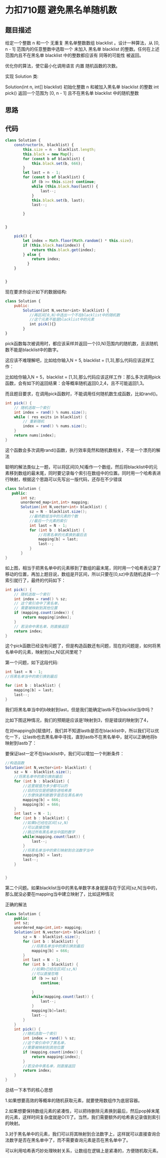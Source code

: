 # 力扣710题 避免黑名单随机数
## 题目描述

给定一个整数 n 和一个 无重复 黑名单整数数组 blacklist 。设计一种算法，从 [0, n - 1] 范围内的任意整数中选取一个 未加入 黑名单 blacklist 的整数。任何在上述范围内且不在黑名单 blacklist 中的整数都应该有 同等的可能性 被返回。

优化你的算法，使它最小化调用语言 内置 随机函数的次数。

实现 Solution 类:

Solution(int n, int[] blacklist) 初始化整数 n 和被加入黑名单 blacklist 的整数
int pick() 返回一个范围为 [0, n - 1] 且不在黑名单 blacklist 中的随机整数

## 思路

## 代码

```js
class Solution {
    constructor(n, blacklist) {
        this.size = n - blacklist.length;
        this.black = new Map();
        for (const b of blacklist) {
            this.black.set(b, 666);
        }
        let last = n - 1;
        for (const b of blacklist) {
            if (b >= this.size) continue;
            while (this.black.has(last)) {
                last--;
            }
            this.black.set(b, last);
            last--;

        }


}

    pick() {
        let index = Math.floor(Math.random() * this.size);
        if (this.black.has(index)) {
            return this.black.get(index);
        } else {
            return index;
          }  
    }


}
```

现在要求你设计如下的数据结构:
```js
class Solution {
    public:
        Solution(int N,vector<int> blacklist) {
           //再区间[0,N)中选出一个不在blacklist中的随机数
           //这个元素不能是blacklist中的元素
           int pick(){}
        }
}
```
pick函数每次被调用时，都应该采样并返回一个[0,N)范围内的随机数，且该随机数不能是blacklist中的数字。

这应该不难理解吧，比如给你输入N = 5, blacklist = [1,3],那么代码应该这样工作：

比如给你输入N = 5，blacklist = [1,3],那么代码应该这样工作：那么多次调用pick函数，会有如下的返回结果：会等概率随机返回0,2,4，且不可能返回1,3。

而且题目要求，在调用pick函数时，不能调用任何随机数生成函数，比如rand()。

```java
int pick() {
    // 随机选取一个索引
    int index = rand() % nums.size();
    while ( res exits in blacklist) {
        // 重新随机
        index = rand() % nums.size();
    }
    return nums[index]; 
}
```
这个函数会多次调用rand()函数，执行效率竟然和随机数相关，不是一个漂亮的解法

聪明的解法类似上一题，可以将区间[0,N]看作一个数组，然后将blacklist中的元素移到数组的最末尾，同时要记录每个索引在数组中的位置。同时用一个哈希表进行映射，根据这个思路可以先写出一版代码，还存在不少错误

```java
class Solution {
   public:
       int sz;
       unordered_map<int,int> mapping;
       Solution(int N,vector<int> blacklist) {
           sz = N - blacklist.size();
           //最终数组当中的元素的个数
           //最后一个元素的索引
           int last = N - 1;
           for (int b : blacklist) {
               //将黑名单的元素换到最后去
               mapping[b] = last;
               last--;
           } 
       }
}
```

如上图，相当于把黑名单中的元素移到了数组的最末尾，同时用一个哈希表记录了移动的位置，再加上题目说，数组是开区间，所以只要在[0,sz)中去随机选择一个索引就行了，最终的代码如下：

```java
int pick() {
    // 随机选取一个索引
    int index = rand() % sz;
    // 这个索引命中了黑名单，
    // 需要被映射到其他位置
    if (mapping.count(index)) {
        return mapping[index];
    }
    // 若没命中黑名单，则直接返回
    return index; 
}
```
这个pick函数已经没有问题了，但是构造函数还有问题，现在的问题是，如何将黑名单中的元素，映射到[sz,N)区间里呢？

第一个问题，如下这段代码:
```java
int last = N - 1;
//将黑名单当中的索引换到最后

for (int b : blacklist) {
    mapping[b] = last;
    last--;
}
```
我们将黑名单当中的b映射到last，但是我们能确定lastb不在blacklist当中吗？

比如下图这种情况，我们的预期是应该是1映射到3，但是错误的映射到了4，


在对mapping[b]赋值时，我们并不知道lastb是否在blacklist中，所以我们可以优化一下，让lastb也去黑名单中寻找，直到lastb不在黑名单中，就可以正确地将b映射到lastb了：

要保证last一定不在blacklist中，我们可以增加一个判断条件：
```java
//构造函数
Solution(int N,vector<int> blacklist) {
    sz = N - blacklist.size();
    //将黑名单中的索引换到最后
    for (int b : blacklist) {
        //这里赋值为多少都可以的
        //目的仅仅是把键存进哈希表
        //方便快速判断数字是否在黑名单内
        mapping[b] = 666;
        mapping[b] = 666;
    } 
    int last = N - 1;
    for (int b : blacklist) {
        //如果b已经在区间[sz,N)
        //可以直接忽略
        //跳过所有黑名单当中国的数字
        while(mapping.count(last)) {
            last--; 
        } 
        //将黑名单当中的索引映射到合法数字当中
        mapping[b] = last;
        last--;
    }


}
```

第二个问题。如果blacklist当中的黑名单数字本身就是存在于区间[sz,N]当中的，那么就没必要在mapping当中建立映射了，比如这种情况

正确的解法
```java
class Solution {
    public:
    int sz;
    unordered_map<int,int> mapping;
    Solution(int N,vector<int> blacklist) {
        sz = N - blacklist.size();
        for (int b : blacklist) {
            //将黑名单当中的索引换到最后
            mapping[b] = 666;
        }
        int last = N - 1;
        for (int b : blacklist) {
            //如果b已经在区间[sz,N)
            //可以直接忽略
            if (b >= sz) {
                continue;
           
            }
            while(mapping.count(last)) {
                last--; 
            }  
            mapping[b]=last;
            last--;
        } 
    }
    int pick() {
        //随机选取一个索引
        int index = rand() % sz;
        //这个索引命中了黑名单，
        //需要被映射到其他位置
        if (mapping.count(index)) {
            return mapping[index];
        }
        //若没命中黑名单，则直接返回
        return index;
    }
}
```

总结一下本节的核心思想

1.如果想要高效的等概率的随机获取元素，就要使用数组作为底层容器。

2.如果想要保持数组元素的紧凑性，可以把待删除元素换到最后，然后pop掉末尾的元素，这样时间复杂度就是O(1)了。当然，我们需要额外的哈希表记录值到索引的映射。

3.对于黑名单中的元素，我们可以将其映射到合法数字上，这样就可以直接查询合法数字是否在黑名单中了，而不需要查询元素是否在黑名单中了。

可以利用哈希表巧妙处理映射关系，让数组在逻辑上是紧凑的，方便随机取元素。
